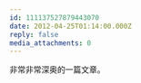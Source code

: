 ```yaml
---
id: 111137527879443070
date: 2012-04-25T01:14:00.000Z
reply: false
media_attachments: 0
---
```


非常非常深奥的一篇文章。 ​​​​

